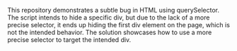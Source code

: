 This repository demonstrates a subtle bug in HTML using querySelector. The script intends to hide a specific div, but due to the lack of a more precise selector, it ends up hiding the first div element on the page, which is not the intended behavior. The solution showcases how to use a more precise selector to target the intended div.